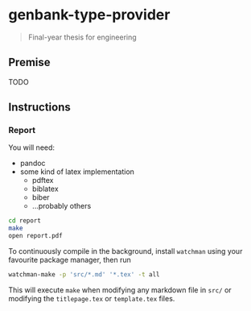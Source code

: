 # genbank-type-provider

> Final-year thesis for engineering

## Premise

TODO

## Instructions

### Report

You will need:
  - pandoc
  - some kind of latex implementation
    - pdftex
    - biblatex
    - biber
    - ...probably others

```sh
cd report
make
open report.pdf
```

To continuously compile in the background, install `watchman` using your
favourite package manager, then run

```sh
watchman-make -p 'src/*.md' '*.tex' -t all
```

This will execute `make` when modifying any markdown file in `src/` or modifying
the `titlepage.tex` or `template.tex` files.
